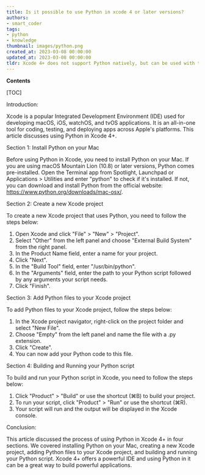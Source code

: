 ```yaml
---
title: Is it possible to use Python in xcode 4 or later versions?
authors:
- smart_coder
tags:
- python
- knowledge
thumbnail: images/python.png
created_at: 2023-03-08 00:00:00
updated_at: 2023-03-08 00:00:00
tldr: Xcode 4+ does not support Python natively, but can be used with third-party plugins and scripts to enable Python development.
---
```


**Contents**

[TOC]

Introduction:

Xcode is a popular Integrated Development Environment (IDE) used for developing macOS, iOS, watchOS, and tvOS applications. It is an all-in-one tool for coding, testing, and deploying apps across Apple's platforms. This article discusses using Python in Xcode 4+.

Section 1: Install Python on your Mac

Before using Python in Xcode, you need to install Python on your Mac. If you are using macOS Mountain Lion (10.8) or later versions, Python comes pre-installed. Open the Terminal app from Spotlight, Launchpad or Applications > Utilities and enter "python" to check if it's installed. If not, you can download and install Python from the official website: https://www.python.org/downloads/mac-osx/. 

Section 2: Create a new Xcode project

To create a new Xcode project that uses Python, you need to follow the steps below:

1. Open Xcode and click "File" > "New" > "Project".
2. Select "Other" from the left panel and choose "External Build System" from the right panel.
3. In the Product Name field, enter a name for your project.
4. Click "Next".
5. In the "Build Tool" field, enter "/usr/bin/python".
6. In the "Arguments" field, enter the path to your Python script followed by any arguments your script needs.
7. Click "Finish".

Section 3: Add Python files to your Xcode project

To add Python files to your Xcode project, follow the steps below:

1. In the Xcode project navigator, right-click on the project folder and select "New File".
2. Choose "Empty" from the left panel and name the file with a .py extension.
3. Click "Create".
4. You can now add your Python code to this file.

Section 4: Building and Running your Python script

To build and run your Python script in Xcode, you need to follow the steps below:

1. Click "Product" > "Build" or use the shortcut (⌘B) to build your project.
2. To run your script, click "Product" > "Run" or use the shortcut (⌘R).
3. Your script will run and the output will be displayed in the Xcode console.

Conclusion:

This article discussed the process of using Python in Xcode 4+ in four sections. We covered installing Python on your Mac, creating a new Xcode project, adding Python files to your Xcode project, and building and running your Python script. Xcode 4+ offers a powerful IDE and using Python in it can be a great way to build powerful applications.
